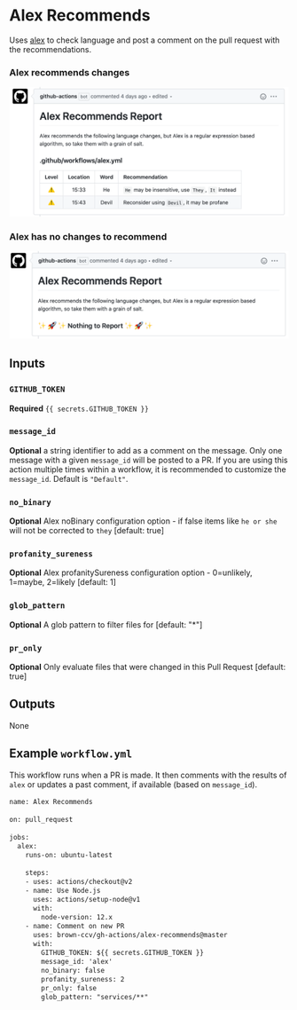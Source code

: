 # Alex Recommends

Uses [alex](https://alexjs.com/) to check language and post a comment on the pull request with the recommendations.

### Alex recommends changes
![Alex Recommends Changes](assets/alex-recommends-changes.png "Alex Recommends Changes")

### Alex has no changes to recommend
![Alex Doesn't Recommends Changes](assets/alex-recommends-nothing.png "Alex Recommends Nothing")

## Inputs

### `GITHUB_TOKEN`

**Required** `{{ secrets.GITHUB_TOKEN }}`


### `message_id`

**Optional** a string identifier to add as a comment on the message.  Only one message with a given `message_id` will be posted to a PR.  If you are using this action multiple times within a workflow, it is recommended to customize the `message_id`.  Default is `"Default"`.


### `no_binary`
**Optional** Alex noBinary configuration option - if false items like `he or she` will not be corrected to `they` [default: true]

### `profanity_sureness`
**Optional** Alex profanitySureness configuration option - 0=unlikely, 1=maybe, 2=likely [default: 1]

### `glob_pattern`
**Optional** A glob pattern to filter files for [default: "\*"]


### `pr_only`
**Optional** Only evaluate files that were changed in this Pull Request [default: true]

## Outputs

None

## Example `workflow.yml`

This workflow runs when a PR is made.  It then comments with the results of `alex` or updates a past comment, if available (based on `message_id`).

```
name: Alex Recommends

on: pull_request

jobs:
  alex:
    runs-on: ubuntu-latest

    steps:
    - uses: actions/checkout@v2
    - name: Use Node.js
      uses: actions/setup-node@v1
      with:
        node-version: 12.x
    - name: Comment on new PR
      uses: brown-ccv/gh-actions/alex-recommends@master
      with:
        GITHUB_TOKEN: ${{ secrets.GITHUB_TOKEN }}
        message_id: 'alex'
        no_binary: false
        profanity_sureness: 2
        pr_only: false
        glob_pattern: "services/**"
```

